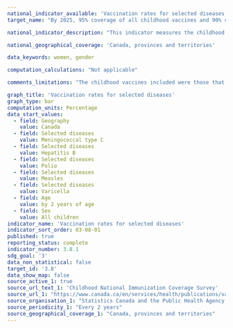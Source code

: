 ```yaml
---
national_indicator_available: 'Vaccination rates for selected diseases'
target_name: "By 2025, 95% coverage of all childhood vaccines and 90% coverage of all adolescent vaccines"

national_indicator_description: "This indicator measures the childhood vaccination rates for selected diseases. The Public Health Agency of Canada routinely monitors childhood vaccination coverage in Canada through the childhood National Immunization Coverage Survey."

national_geographical_coverage: 'Canada, provinces and territories' 

data_keywords: women, gender

computation_calculations: "Not applicable"

comments_limitations: "The childhood vaccines included were those that are publicly funded under provincial/territorial programs. Vaccines recommended only for travel and some high-risk groups were excluded. The survey excluded First Nations on-reserve communities and institutionalized children."

graph_title: 'Vaccination rates for selected diseases'
graph_type: bar
computation_units: Percentage
data_start_values:
  - field: Geography
    value: Canada
  - field: Selected diseases
    value: Meningococcal type C
  - field: Selected diseases
    value: Hepatitis B
  - field: Selected diseases
    value: Polio
  - field: Selected diseases
    value: Measles
  - field: Selected diseases
    value: Varicella
  - field: Age
    value: by 2 years of age
  - field: Sex
    value: All children
indicator_name: 'Vaccination rates for selected diseases'
indicator_sort_order: 03-08-01
published: true
reporting_status: complete
indicator_number: 3.8.1
sdg_goal: '3'
data_non_statistical: false
target_id: '3.8'
data_show_map: false
source_active_1: true
source_url_text_1: 'Childhood National Immunization Coverage Survey'
source_url_1: "https://www.canada.ca/en/services/health/publications/vaccines-immunization/vaccine-uptake-canadian-children-preliminary-results-2017-childhood-national-immunization-coverage-survey.html"
source_organisation_1: "Statistics Canada and the Public Health Agency of Canada"
source_periodicity_1: "Every 2 years"
source_geographical_coverage_1: "Canada, provinces and territories"
---
```

